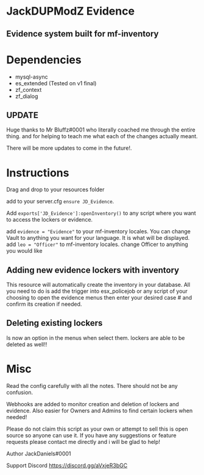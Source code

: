 # JackDUPModZ Evidence
## Evidence system built for mf-inventory

# Dependencies
- mysql-async
- es_extended (Tested on v1 final)
- zf_context
- zf_dialog

## UPDATE

Huge thanks to Mr Bluffz#0001 who literally coached me through the entire thing. and for helping to teach me what each of the changes actually meant.

There will be more updates to come in the future!.


# Instructions
Drag and drop to your resources folder

add to your server.cfg `ensure JD_Evidence`.

Add `exports['JD_Evidence']:openInventory()` to any script where you want to access the lockers or evidence.

add `evidence = "Evidence"` to your mf-inventory locales. You can change Vault to anything you want for your language. It is what will be displayed.
add `leo = "Officer"` to mf-inventory locales. change Officer to anything you would like

## Adding new evidence lockers with inventory

This resource will automatically create the inventory in your database. All you need to do is add the trigger into esx_policejob or any script of your choosing to open the evidence menus then enter your desired case # and confirm its creation if needed.

## Deleting existing lockers

Is now an option in the menus when select them. lockers are able to be deleted as well!!

# Misc

Read the config carefully with all the notes. There should not be any confusion.

Webhooks are added to monitor creation and deletion of lockers and evidence. Also easier for Owners and Admins to find certain lockers when needed!

Please do not claim this script as your own or attempt to sell this is open source so anyone can use it. If you have any suggestions or feature requests please contact me directly and i will be glad to help!

Author JackDaniels#0001

Support Discord https://discord.gg/aVxjeR3bGC


